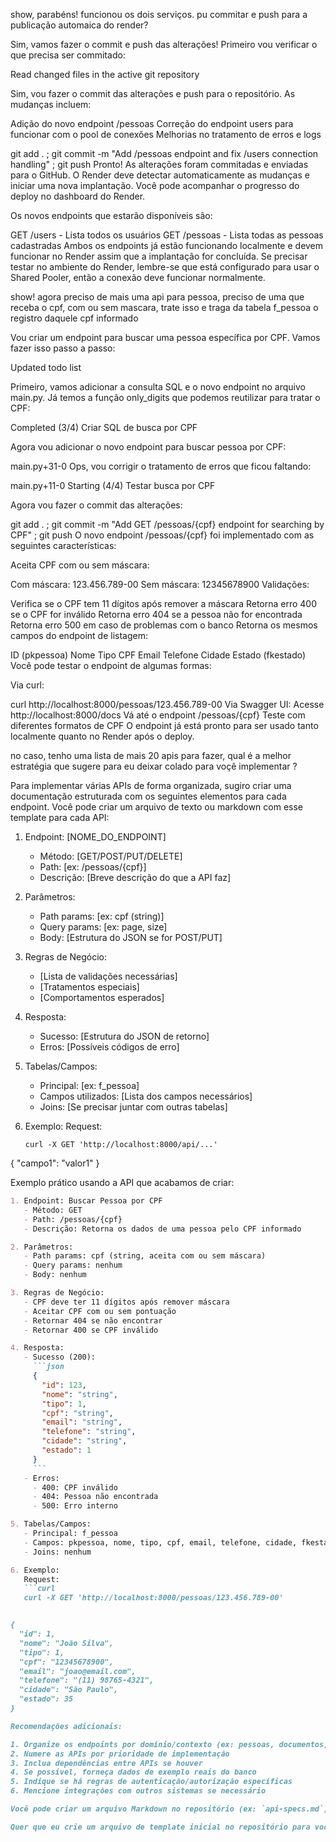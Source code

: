 

show, parabéns! funcionou os dois serviços. pu commitar e push para a publicação automaica do render?

Sim, vamos fazer o commit e push das alterações! Primeiro vou verificar o que precisa ser commitado:

Read changed files in the active git repository

Sim, vou fazer o commit das alterações e push para o repositório. As mudanças incluem:

Adição do novo endpoint /pessoas
Correção do endpoint users para funcionar com o pool de conexões
Melhorias no tratamento de erros e logs

git add . ; git commit -m "Add /pessoas endpoint and fix /users connection handling" ; git push
Pronto! As alterações foram commitadas e enviadas para o GitHub. O Render deve detectar automaticamente as mudanças e iniciar uma nova implantação. Você pode acompanhar o progresso do deploy no dashboard do Render.

Os novos endpoints que estarão disponíveis são:

GET /users - Lista todos os usuários
GET /pessoas - Lista todas as pessoas cadastradas
Ambos os endpoints já estão funcionando localmente e devem funcionar no Render assim que a implantação for concluída. Se precisar testar no ambiente do Render, lembre-se que está configurado para usar o Shared Pooler, então a conexão deve funcionar normalmente.

show!
agora preciso de mais uma api para pessoa, preciso de uma que receba o cpf, com ou sem mascara, trate isso e traga da tabela f_pessoa o registro daquele cpf informado

Vou criar um endpoint para buscar uma pessoa específica por CPF. Vamos fazer isso passo a passo:

Updated todo list

Primeiro, vamos adicionar a consulta SQL e o novo endpoint no arquivo main.py. Já temos a função only_digits que podemos reutilizar para tratar o CPF:

Completed (3/4) Criar SQL de busca por CPF

Agora vou adicionar o novo endpoint para buscar pessoa por CPF:

main.py+31-0
Ops, vou corrigir o tratamento de erros que ficou faltando:

main.py+11-0
Starting (4/4) Testar busca por CPF

Agora vou fazer o commit das alterações:


git add . ; git commit -m "Add GET /pessoas/{cpf} endpoint for searching by CPF" ; git push
O novo endpoint /pessoas/{cpf} foi implementado com as seguintes características:

Aceita CPF com ou sem máscara:

Com máscara: 123.456.789-00
Sem máscara: 12345678900
Validações:

Verifica se o CPF tem 11 dígitos após remover a máscara
Retorna erro 400 se o CPF for inválido
Retorna erro 404 se a pessoa não for encontrada
Retorna erro 500 em caso de problemas com o banco
Retorna os mesmos campos do endpoint de listagem:

ID (pkpessoa)
Nome
Tipo
CPF
Email
Telefone
Cidade
Estado (fkestado)
Você pode testar o endpoint de algumas formas:

Via curl:

curl http://localhost:8000/pessoas/123.456.789-00
Via Swagger UI:
Acesse http://localhost:8000/docs
Vá até o endpoint /pessoas/{cpf}
Teste com diferentes formatos de CPF
O endpoint já está pronto para ser usado tanto localmente quanto no Render após o deploy.


no caso, tenho uma lista de mais 20 apis para fazer, qual é a melhor estratégia que sugere para eu deixar colado para voçê implementar ?

Para implementar várias APIs de forma organizada, sugiro criar uma documentação estruturada com os seguintes elementos para cada endpoint. Você pode criar um arquivo de texto ou markdown com esse template para cada API:

1. Endpoint: [NOME_DO_ENDPOINT]
   - Método: [GET/POST/PUT/DELETE]
   - Path: [ex: /pessoas/{cpf}]
   - Descrição: [Breve descrição do que a API faz]

2. Parâmetros:
   - Path params: [ex: cpf (string)]
   - Query params: [ex: page, size]
   - Body: [Estrutura do JSON se for POST/PUT]

3. Regras de Negócio:
   - [Lista de validações necessárias]
   - [Tratamentos especiais]
   - [Comportamentos esperados]

4. Resposta:
   - Sucesso: [Estrutura do JSON de retorno]
   - Erros: [Possíveis códigos de erro]

5. Tabelas/Campos:
   - Principal: [ex: f_pessoa]
   - Campos utilizados: [Lista dos campos necessários]
   - Joins: [Se precisar juntar com outras tabelas]

6. Exemplo:
   Request:
   ```curl
   curl -X GET 'http://localhost:8000/api/...'

{
  "campo1": "valor1"
}

Exemplo prático usando a API que acabamos de criar:

```markdown
1. Endpoint: Buscar Pessoa por CPF
   - Método: GET
   - Path: /pessoas/{cpf}
   - Descrição: Retorna os dados de uma pessoa pelo CPF informado

2. Parâmetros:
   - Path params: cpf (string, aceita com ou sem máscara)
   - Query params: nenhum
   - Body: nenhum

3. Regras de Negócio:
   - CPF deve ter 11 dígitos após remover máscara
   - Aceitar CPF com ou sem pontuação
   - Retornar 404 se não encontrar
   - Retornar 400 se CPF inválido

4. Resposta:
   - Sucesso (200):
     ```json
     {
       "id": 123,
       "nome": "string",
       "tipo": 1,
       "cpf": "string",
       "email": "string",
       "telefone": "string",
       "cidade": "string",
       "estado": 1
     }
     ```
   - Erros: 
     - 400: CPF inválido
     - 404: Pessoa não encontrada
     - 500: Erro interno

5. Tabelas/Campos:
   - Principal: f_pessoa
   - Campos: pkpessoa, nome, tipo, cpf, email, telefone, cidade, fkestado
   - Joins: nenhum

6. Exemplo:
   Request:
   ```curl
   curl -X GET 'http://localhost:8000/pessoas/123.456.789-00'


{
  "id": 1,
  "nome": "João Silva",
  "tipo": 1,
  "cpf": "12345678900",
  "email": "joao@email.com",
  "telefone": "(11) 98765-4321",
  "cidade": "São Paulo",
  "estado": 35
}

Recomendações adicionais:

1. Organize os endpoints por domínio/contexto (ex: pessoas, documentos, processos)
2. Numere as APIs por prioridade de implementação
3. Inclua dependências entre APIs se houver
4. Se possível, forneça dados de exemplo reais do banco
5. Indique se há regras de autenticação/autorização específicas
6. Mencione integrações com outros sistemas se necessário

Você pode criar um arquivo Markdown no repositório (ex: `api-specs.md`) com todas as especificações, ou criar um documento no formato que preferir seguindo esse template. Isso vai facilitar a implementação consistente de todas as APIs necessárias.

Quer que eu crie um arquivo de template inicial no repositório para você começar a documentar as APIs?

